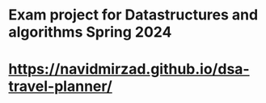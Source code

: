 # Exam project for Datastructures and algorithms Spring 2024
# https://navidmirzad.github.io/dsa-travel-planner/ 
